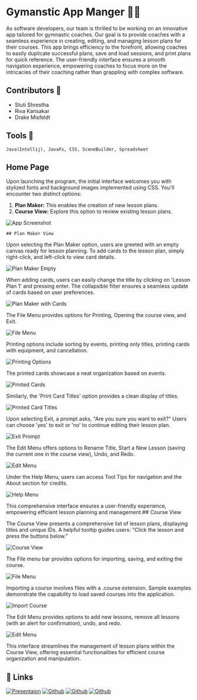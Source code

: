 
# Gymanstic App Manger 🤸‍♀

As software developers, our team is thrilled to be working on an innovative app tailored for gymnastic coaches. Our goal is to provide coaches with a seamless experience in creating, editing, and managing lesson plans for their courses. This app brings efficiency to the forefront, allowing coaches to easily duplicate successful plans, save and load sessions, and print plans for quick reference. The user-friendly interface ensures a smooth navigation experience, empowering coaches to focus more on the intricacies of their coaching rather than grappling with complex software.
 


## Contributors 📝

- Stuti Shrestha
- Riva Kansakar
- Drake Misfeldt




## Tools 🧰
    Java(Intellij), JavaFx, CSS, SceneBuilder, Spreadsheet


## Home Page

Upon launching the program, the initial interface welcomes you with stylized fonts and background images implemented using CSS. You'll encounter two distinct options:
1. **Plan Maker:** This enables the creation of new lesson plans.
2. **Course View:** Explore this option to review existing lesson plans.

![App Screenshot](https://github.com/AugustanaCSC305Fall23/EgretRepo/blob/main/PicturesGitHub/HP.png?raw=true) 


    ## Plan Maker View

Upon selecting the Plan Maker option, users are greeted with an empty canvas ready for lesson planning. To add cards to the lesson plan, simply right-click, and left-click to view card details.

![Plan Maker Empty](https://raw.githubusercontent.com/AugustanaCSC305Fall23/EgretRepo/main/PicturesGitHub/EmptyPM.png?token=GHSAT0AAAAAACHGJYI34TWJKUUMYS3FH6VSZLVK3KA)

When adding cards, users can easily change the title by clicking on 'Lesson Plan 1' and pressing enter. The collapsible filter ensures a seamless update of cards based on user preferences.

![Plan Maker with Cards](https://raw.githubusercontent.com/AugustanaCSC305Fall23/EgretRepo/main/PicturesGitHub/FilterPM.png?token=GHSAT0AAAAAACHGJYI25BJBC5CONTQXSBPGZLVK3QQ)

The File Menu provides options for Printing, Opening the course view, and Exit.

![File Menu](https://raw.githubusercontent.com/AugustanaCSC305Fall23/EgretRepo/main/PicturesGitHub/FileMenuPM.png?token=GHSAT0AAAAAACHGJYI3ARCDU2BWZXJ56QFEZLVK3PA)

Printing options include sorting by events, printing only titles, printing cards with equipment, and cancellation.

![Printing Options](https://raw.githubusercontent.com/AugustanaCSC305Fall23/EgretRepo/main/PicturesGitHub/PrintPM.png?token=GHSAT0AAAAAACHGJYI3WV4KRIC4R6JFC6CSZLVK3ZQ)

The printed cards showcase a neat organization based on events.

![Printed Cards](https://raw.githubusercontent.com/AugustanaCSC305Fall23/EgretRepo/main/PicturesGitHub/PrintCardPM.png?token=GHSAT0AAAAAACHGJYI3DXQZWGPOVIULO7AGZLVK3WA)

Similarly, the 'Print Card Titles' option provides a clean display of titles.

![Printed Card Titles](https://raw.githubusercontent.com/AugustanaCSC305Fall23/EgretRepo/main/PicturesGitHub/PrintCardTiltePM.png?token=GHSAT0AAAAAACHGJYI2AZUCY7V5F3BTTXXMZLVK3XQ)

Upon selecting Exit, a prompt asks, "Are you sure you want to exit?" Users can choose 'yes' to exit or 'no' to continue editing their lesson plan.

![Exit Prompt](https://raw.githubusercontent.com/AugustanaCSC305Fall23/EgretRepo/main/PicturesGitHub/ExitPM.png?token=GHSAT0AAAAAACHGJYI2CVZA3TKZD5ZS3BTUZLVK3MA)

The Edit Menu offers options to Rename Title, Start a New Lesson (saving the current one in the course view), Undo, and Redo.

![Edit Menu](https://raw.githubusercontent.com/AugustanaCSC305Fall23/EgretRepo/main/PicturesGitHub/EditMenuPM.png?token=GHSAT0AAAAAACHGJYI3R35N7YDOWKZG2JBYZLVK3IQ)

Under the Help Menu, users can access Tool Tips for navigation and the About section for credits.

![Help Menu](https://raw.githubusercontent.com/AugustanaCSC305Fall23/EgretRepo/main/PicturesGitHub/HelpMenuPM.png?token=GHSAT0AAAAAACHGJYI2KQ5APLZ44ET5SOHMZLVK3SA)

This comprehensive interface ensures a user-friendly experience, empowering efficient lesson planning and management.## Course View

The Course View presents a comprehensive list of lesson plans, displaying titles and unique IDs. A helpful tooltip guides users: "Click the lesson and press the buttons below."

![Course View](https://raw.githubusercontent.com/AugustanaCSC305Fall23/EgretRepo/main/PicturesGitHub/CV.png?token=GHSAT0AAAAAACHGJYI24B2QLQOKW2AXWRKUZLVK25Q)

The File menu bar provides options for importing, saving, and exiting the course.

![File Menu](https://raw.githubusercontent.com/AugustanaCSC305Fall23/EgretRepo/main/PicturesGitHub/FileMenuCV.png?token=GHSAT0AAAAAACHGJYI3FL3YVVCRN3OTRHBGZLVK3NA)

Importing a course involves files with a .course extension. Sample examples demonstrate the capability to load saved courses into the application.

![Import Course](https://github.com/AugustanaCSC305Fall23/EgretRepo/blob/main/PicturesGitHub/ImportCV.png?raw=true)

The Edit Menu provides options to add new lessons, remove all lessons (with an alert for confirmation), undo, and redo.

![Edit Menu](https://raw.githubusercontent.com/AugustanaCSC305Fall23/EgretRepo/main/PicturesGitHub/EditMenuCV.png?token=GHSAT0AAAAAACHGJYI3D7L7E2CUQNJ66ZQIZLVK3GA)

This interface streamlines the management of lesson plans within the Course View, offering essential functionalities for efficient course organization and manipulation.
## 🔗 Links
[![Presentaion](https://img.shields.io/badge/my_portfolio-000?style=for-the-badge&logo=ko-fi&logoColor=white)](https://katherineoelsner.com/)
[![Github](https://img.shields.io/badge/linkedin-0A66C2?style=for-the-badge&logo=linkedin&logoColor=white)](https://www.linkedin.com/)
[![Github](https://img.shields.io/badge/linkedin-0A66C2?style=for-the-badge&logo=linkedin&logoColor=white)](https://www.linkedin.com/)
[![Github](https://img.shields.io/badge/linkedin-0A66C2?style=for-the-badge&logo=linkedin&logoColor=white)](https://www.linkedin.com/)

